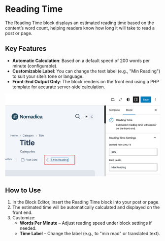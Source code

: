 # Reading Time
The Reading Time block displays an estimated reading time based on the content’s word count, helping readers know how long it will take to read a post or page.


## Key Features
- **Automatic Calculation**: Based on a default speed of 200 words per minute (configurable).
- **Customizable Label**: You can change the text label (e.g., "Min Reading") to suit your site’s tone or language.
- **Front-End Output Only**: The block renders on the front end using a PHP template for accurate server-side calculation.

 ![reading-time](/img/voya/reading-time.jpg)

## How to Use
1. In the Block Editor, insert the Reading Time block into your post or page.
2. The estimated time will be automatically calculated and displayed on the front end.
3. Customize:
   - **Words Per Minute** – Adjust reading speed under block settings if needed.
   - **Time Label** – Change the label (e.g., to "min read" or translated text).


